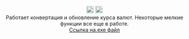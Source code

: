 <div align="center"> 
<img src="https://img.shields.io/badge/version-0.0.2-blue?style=flat-square" height="20">
<img src="https://img.shields.io/badge/.exe_size-86_MB-green?style=flat-square" height="20">
<br>
Работает конвертация и обновление курса валют.
Некоторые мелкие функции все еще в работе.
<br> 
<a href="https://drive.google.com/file/d/1enCg1WAR-q23Mnlvn5o1VQphrFtEfC8A/view?usp=drive_link">Ссылка на.exe файл</a>



